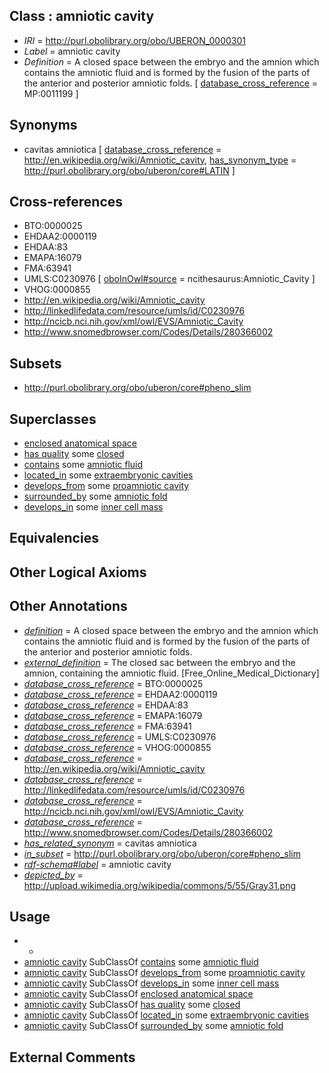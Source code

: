 
## Class : amniotic cavity

 * *IRI* = http://purl.obolibrary.org/obo/UBERON_0000301
 * *Label* = amniotic cavity
 * *Definition* = A closed space between the embryo and the amnion which contains the amniotic fluid and is formed by the fusion of the parts of the anterior and posterior amniotic folds. [ [database_cross_reference](../../ef/oboInOwl#hasDbXref.md) = MP:0011199 ]

## Synonyms

 * cavitas amniotica [ [database_cross_reference](../../ef/oboInOwl#hasDbXref.md) = http://en.wikipedia.org/wiki/Amniotic_cavity, [has_synonym_type](../../pe/oboInOwl#hasSynonymType.md) = http://purl.obolibrary.org/obo/uberon/core#LATIN ]

## Cross-references

 * BTO:0000025
 * EHDAA2:0000119
 * EHDAA:83
 * EMAPA:16079
 * FMA:63941
 * UMLS:C0230976 [ [oboInOwl#source](../../ce/oboInOwl#source.md) = ncithesaurus:Amniotic_Cavity ]
 * VHOG:0000855
 * http://en.wikipedia.org/wiki/Amniotic_cavity
 * http://linkedlifedata.com/resource/umls/id/C0230976
 * http://ncicb.nci.nih.gov/xml/owl/EVS/Amniotic_Cavity
 * http://www.snomedbrowser.com/Codes/Details/280366002

## Subsets

 * http://purl.obolibrary.org/obo/uberon/core#pheno_slim

## Superclasses

 * [enclosed anatomical space](../../UBERON/67/UBERON_0012467.md)
 * [has quality](../../RO/86/RO_0000086.md) some [closed](../../PATO/08/PATO_0000608.md)
 * [contains](../../RO/19/RO_0001019.md) some [amniotic fluid](../../UBERON/73/UBERON_0000173.md)
 * [located_in](../../RO/25/RO_0001025.md) some [extraembryonic cavities](../../UBERON/66/UBERON_0012466.md)
 * [develops_from](../../RO/02/RO_0002202.md) some [proamniotic cavity](../../UBERON/42/UBERON_0009742.md)
 * [surrounded_by](../../RO/19/RO_0002219.md) some [amniotic fold](../../UBERON/71/UBERON_0005971.md)
 * [develops_in](../../RO/26/RO_0002226.md) some [inner cell mass](../../UBERON/87/UBERON_0000087.md)

## Equivalencies


## Other Logical Axioms


## Other Annotations

 * *[definition](../../IAO/15/IAO_0000115.md)* = A closed space between the embryo and the amnion which contains the amniotic fluid and is formed by the fusion of the parts of the anterior and posterior amniotic folds.
 * *[external_definition](../../UBPROP/01/UBPROP_0000001.md)* = The closed sac between the embryo and the amnion, containing the amniotic fluid. [Free_Online_Medical_Dictionary]
 * *[database_cross_reference](../../ef/oboInOwl#hasDbXref.md)* = BTO:0000025
 * *[database_cross_reference](../../ef/oboInOwl#hasDbXref.md)* = EHDAA2:0000119
 * *[database_cross_reference](../../ef/oboInOwl#hasDbXref.md)* = EHDAA:83
 * *[database_cross_reference](../../ef/oboInOwl#hasDbXref.md)* = EMAPA:16079
 * *[database_cross_reference](../../ef/oboInOwl#hasDbXref.md)* = FMA:63941
 * *[database_cross_reference](../../ef/oboInOwl#hasDbXref.md)* = UMLS:C0230976
 * *[database_cross_reference](../../ef/oboInOwl#hasDbXref.md)* = VHOG:0000855
 * *[database_cross_reference](../../ef/oboInOwl#hasDbXref.md)* = http://en.wikipedia.org/wiki/Amniotic_cavity
 * *[database_cross_reference](../../ef/oboInOwl#hasDbXref.md)* = http://linkedlifedata.com/resource/umls/id/C0230976
 * *[database_cross_reference](../../ef/oboInOwl#hasDbXref.md)* = http://ncicb.nci.nih.gov/xml/owl/EVS/Amniotic_Cavity
 * *[database_cross_reference](../../ef/oboInOwl#hasDbXref.md)* = http://www.snomedbrowser.com/Codes/Details/280366002
 * *[has_related_synonym](../../ym/oboInOwl#hasRelatedSynonym.md)* = cavitas amniotica
 * *[in_subset](../../et/oboInOwl#inSubset.md)* = http://purl.obolibrary.org/obo/uberon/core#pheno_slim
 * *[rdf-schema#label](../../el/rdf-schema#label.md)* = amniotic cavity
 * *[depicted_by](../../depicted/by/depicted_by.md)* = http://upload.wikimedia.org/wikipedia/commons/5/55/Gray31.png

## Usage

 * -
 * [amniotic cavity](../../UBERON/01/UBERON_0000301.md) SubClassOf [contains](../../RO/19/RO_0001019.md) some [amniotic fluid](../../UBERON/73/UBERON_0000173.md)
 * [amniotic cavity](../../UBERON/01/UBERON_0000301.md) SubClassOf [develops_from](../../RO/02/RO_0002202.md) some [proamniotic cavity](../../UBERON/42/UBERON_0009742.md)
 * [amniotic cavity](../../UBERON/01/UBERON_0000301.md) SubClassOf [develops_in](../../RO/26/RO_0002226.md) some [inner cell mass](../../UBERON/87/UBERON_0000087.md)
 * [amniotic cavity](../../UBERON/01/UBERON_0000301.md) SubClassOf [enclosed anatomical space](../../UBERON/67/UBERON_0012467.md)
 * [amniotic cavity](../../UBERON/01/UBERON_0000301.md) SubClassOf [has quality](../../RO/86/RO_0000086.md) some [closed](../../PATO/08/PATO_0000608.md)
 * [amniotic cavity](../../UBERON/01/UBERON_0000301.md) SubClassOf [located_in](../../RO/25/RO_0001025.md) some [extraembryonic cavities](../../UBERON/66/UBERON_0012466.md)
 * [amniotic cavity](../../UBERON/01/UBERON_0000301.md) SubClassOf [surrounded_by](../../RO/19/RO_0002219.md) some [amniotic fold](../../UBERON/71/UBERON_0005971.md)

## External Comments

